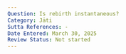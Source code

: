 ```yaml
---
Question: Is rebirth instantaneous?
Category: Jāti
Sutta References: -
Date Entered: March 30, 2025
Review Status: Not started
---
```

